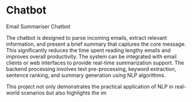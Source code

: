 # Chatbot
Email Summariser Chatbot



The chatbot is designed to parse incoming emails, extract relevant information, and present a brief summary that captures the core message. This significantly reduces the time spent reading lengthy emails and improves overall productivity. The system can be integrated with email clients or web interfaces to provide real-time summarization support. The backend processing involves text pre-processing, keyword extraction, sentence ranking, and summary generation using NLP algorithms.

This project not only demonstrates the practical application of NLP in real-world scenarios but also highlights the im
